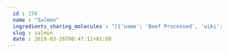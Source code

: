 ```yaml
---
  id : 156
  name : "Salmon"
  ingredients_sharing_molecules : "[{'name': 'Beef Processed', 'wiki': 'Beef', 'id': 271, 'category': 'Meat', 'common_molecules': [1130, 5364752, 5283339, 5283321, 5283329]}, {'name': 'Wholewheat Bread', 'wiki': 'Whole_wheat_bread', 'id': 6, 'category': 'Bakery', 'common_molecules': [1130, 5364752, 5283339, 5283329]}, {'name': 'Caviar', 'wiki': 'Caviar', 'id': 149, 'category': 'Fish', 'common_molecules': [5364752, 5283339, 5283321, 5283329]}, {'name': 'Pork', 'wiki': 'Pork', 'id': 278, 'category': 'Meat', 'common_molecules': [1130, 61712, 5283339, 5283321]}, {'name': 'Peanut', 'wiki': 'Peanut', 'id': 287, 'category': 'Nut', 'common_molecules': [1130, 5364752, 5283339, 5283329]}]"
  slug : salmon
  date : 2019-03-26T08:47:11+01:00
---
```



